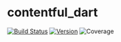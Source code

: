 # contentful_dart

[![Build Status](https://travis-ci.org/data-hfg/contentful.dart.svg?branch=develop)](https://travis-ci.org/data-hfg/contentful.dart)
[![Version](https://img.shields.io/badge/version-0.0.1-blue.svg)](https://github.com/data-hfg/contentful.dart)
![Coverage](https://raw.githubusercontent.com/data-hfg/contentful.dart/master/coverage_badge.svg?sanitize=true)

